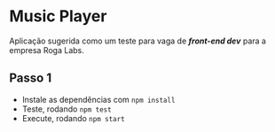# Music Player

Aplicação sugerida como um teste para vaga de ***front-end dev*** para a empresa Roga Labs.

## Passo 1

- Instale as dependências com `npm install`
- Teste, rodando `npm test`
- Execute, rodando `npm start`